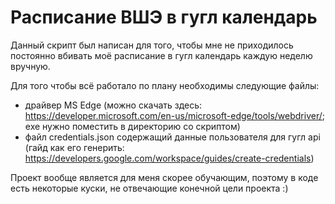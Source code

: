 # Расписание ВШЭ в гугл календарь
Данный скрипт был написан для того, чтобы мне не приходилось постоянно вбивать моё расписание в гугл календарь
каждую неделю вручную.

Для того чтобы всё работало по плану необходимы следующие файлы:
- драйвер MS Edge (можно скачать здесь: https://developer.microsoft.com/en-us/microsoft-edge/tools/webdriver/; exe нужно поместить в директорию со скриптом)
- файл credentials.json содержащий данные пользователя для гугл api (гайд как его генерить: https://developers.google.com/workspace/guides/create-credentials)

Проект вообще является для меня скорее обучающим, поэтому в коде есть некоторые куски, не отвечающие конечной цели проекта :)

